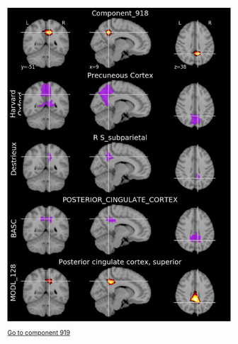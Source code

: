 


![918](preliminary/918.jpg "Component 918")

[Go to component 919](https://parietal-inria.github.io/MODL_atlas/1024/919 "Component 919")